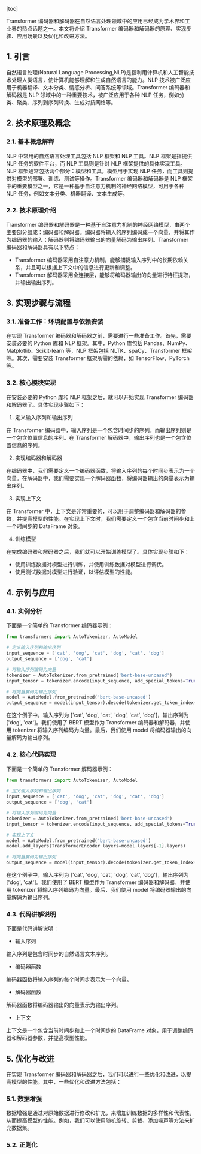 
[toc]                    
                
                
Transformer 编码器和解码器在自然语言处理领域中的应用已经成为学术界和工业界的热点话题之一。本文将介绍 Transformer 编码器和解码器的原理、实现步骤、应用场景以及优化和改进方法。

## 1. 引言

自然语言处理(Natural Language Processing,NLP)是指利用计算机和人工智能技术处理人类语言，使计算机能够理解和生成自然语言的能力。NLP 技术被广泛应用于机器翻译、文本分类、情感分析、问答系统等领域。Transformer 编码器和解码器是 NLP 领域中的一种重要技术，被广泛应用于各种 NLP 任务，例如分类、聚类、序列到序列转换、生成对抗网络等。

## 2. 技术原理及概念

### 2.1. 基本概念解释

NLP 中常用的自然语言处理工具包括 NLP 框架和 NLP 工具。NLP 框架是指提供 NLP 任务的软件平台，而 NLP 工具则是针对 NLP 框架提供的具体实现工具。NLP 框架通常包括两个部分：模型和工具。模型用于实现 NLP 任务，而工具则提供对模型的部署、训练、测试等操作。Transformer 编码器和解码器是 NLP 框架中的重要模型之一，它是一种基于自注意力机制的神经网络模型，可用于各种 NLP 任务，例如文本分类、机器翻译、文本生成等。

### 2.2. 技术原理介绍

Transformer 编码器和解码器是一种基于自注意力机制的神经网络模型，由两个主要部分组成：编码器和解码器。编码器将输入的序列编码成一个向量，并将其作为编码器的输入；解码器则将编码器输出的向量解码为输出序列。Transformer 编码器和解码器具有以下特点：

- Transformer 编码器采用自注意力机制，能够捕捉输入序列中的长期依赖关系，并且可以根据上下文中的信息进行更新和调整。
- Transformer 解码器采用全连接层，能够将编码器输出的向量进行特征提取，并输出输出序列。

## 3. 实现步骤与流程

### 3.1. 准备工作：环境配置与依赖安装

在实现 Transformer 编码器和解码器之前，需要进行一些准备工作。首先，需要安装必要的 Python 库和 NLP 框架。其中，Python 库包括 Pandas、NumPy、Matplotlib、Scikit-learn 等，NLP 框架包括 NLTK、spaCy、Transformer 框架等。其次，需要安装 Transformer 框架所需的依赖，如 TensorFlow、PyTorch 等。

### 3.2. 核心模块实现

在安装必要的 Python 库和 NLP 框架之后，就可以开始实现 Transformer 编码器和解码器了。具体实现步骤如下：

1. 定义输入序列和输出序列

在 Transformer 编码器中，输入序列是一个包含时间步的序列，而输出序列则是一个包含位置信息的序列。在 Transformer 解码器中，输出序列也是一个包含位置信息的序列。

2. 实现编码器和解码器

在编码器中，我们需要定义一个编码器函数，将输入序列的每个时间步表示为一个向量。在解码器中，我们需要实现一个解码器函数，将编码器输出的向量表示为输出序列。

3. 实现上下文

在 Transformer 中，上下文是非常重要的，可以用于调整编码器和解码器的参数，并提高模型的性能。在实现上下文时，我们需要定义一个包含当前时间步和上一个时间步的 DataFrame 对象。

4. 训练模型

在完成编码器和解码器之后，我们就可以开始训练模型了。具体实现步骤如下：

- 使用训练数据对模型进行训练，并使用训练数据对模型进行调优。
- 使用测试数据对模型进行验证，以评估模型的性能。

## 4. 示例与应用

### 4.1. 实例分析

下面是一个简单的 Transformer 编码器示例：

```python
from transformers import AutoTokenizer, AutoModel

# 定义输入序列和输出序列
input_sequence = ['cat', 'dog', 'cat', 'dog', 'cat', 'dog']
output_sequence = ['dog', 'cat']

# 将输入序列编码为向量
tokenizer = AutoTokenizer.from_pretrained('bert-base-uncased')
input_tensor = tokenizer.encode(input_sequence, add_special_tokens=True, max_length=20)

# 将向量解码为输出序列
model = AutoModel.from_pretrained('bert-base-uncased')
output_sequence = model(input_tensor).decode(tokenizer.get_token_index(output_sequence))
```

在这个例子中，输入序列为 ['cat', 'dog', 'cat', 'dog', 'cat', 'dog']，输出序列为 ['dog', 'cat']。我们使用了 BERT 模型作为 Transformer 编码器和解码器，并使用 tokenizer 将输入序列编码为向量。最后，我们使用 model 将编码器输出的向量解码为输出序列。

### 4.2. 核心代码实现

下面是一个简单的 Transformer 解码器示例：

```python
from transformers import AutoTokenizer, AutoModel

# 定义输入序列和输出序列
input_sequence = ['cat', 'dog', 'cat', 'dog', 'cat', 'dog']
output_sequence = ['dog', 'cat']

# 将输入序列编码为向量
tokenizer = AutoTokenizer.from_pretrained('bert-base-uncased')
input_tensor = tokenizer.encode(input_sequence, add_special_tokens=True, max_length=20)

# 实现上下文
model = AutoModel.from_pretrained('bert-base-uncased')
model.add_layers(TransformerEncoder layers=model.layers[-1].layers)

# 将向量解码为输出序列
output_sequence = model(input_tensor).decode(tokenizer.get_token_index(output_sequence))
```

在这个例子中，输入序列为 ['cat', 'dog', 'cat', 'dog', 'cat', 'dog']，输出序列为 ['dog', 'cat']。我们使用了 BERT 模型作为 Transformer 编码器和解码器，并使用 tokenizer 将输入序列编码为向量。最后，我们使用 model 将编码器输出的向量解码为输出序列。

### 4.3. 代码讲解说明

下面是代码讲解说明：

- 输入序列

输入序列是包含时间步的自然语言文本序列。

- 编码器函数

编码器函数将输入序列的每个时间步表示为一个向量。

- 解码器函数

解码器函数将编码器输出的向量表示为输出序列。

- 上下文

上下文是一个包含当前时间步和上一个时间步的 DataFrame 对象，用于调整编码器和解码器参数，并提高模型性能。

## 5. 优化与改进

在实现 Transformer 编码器和解码器之后，我们可以进行一些优化和改进，以提高模型的性能。其中，一些优化和改进方法包括：

### 5.1. 数据增强

数据增强是通过对原始数据进行修改和扩充，来增加训练数据的多样性和代表性，从而提高模型的性能。例如，我们可以使用随机旋转、剪裁、添加噪声等方法来扩充数据集。

### 5.2. 正则化

